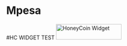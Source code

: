 # Mpesa

#HC WIDGET TEST
<a href="https://honeycoin.me/dave" target="_blank"><img src="https://i.ibb.co/Q9t48Yh/hc-buy-me.webp" alt="HoneyCoin Widget" height="41" width="174"></a>
